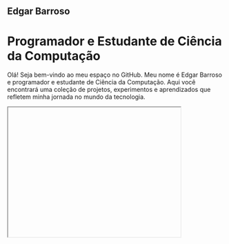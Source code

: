 ## Edgar Barroso
# Programador e Estudante de Ciência da Computação

Olá! Seja bem-vindo ao meu espaço no GitHub. Meu nome é Edgar Barroso e programador e estudante de Ciência da Computação. Aqui você encontrará uma coleção de projetos, experimentos e aprendizados que refletem minha jornada no mundo da tecnologia.


<iframe href="https://www.google.com" height="300" width="400"/>
<div style="display: inline_block"><br>
  <img align="center" alt="Edgar-Js" height="30" width="40" src="https://raw.githubusercontent.com/devicons/devicon/master/icons/javascript/javascript-plain.svg">
  <img align="center" alt="Edgar-Ts" height="30" width="40" src="https://raw.githubusercontent.com/devicons/devicon/master/icons/typescript/typescript-plain.svg">
  <img align="center" alt="Edgar-Node" height="30" width="40" src="https://raw.githubusercontent.com/devicons/devicon/master/icons/nodejs/nodejs-plain.svg">
  <img align="center" alt="Edgar-React" height="30" width="40" src="https://raw.githubusercontent.com/devicons/devicon/master/icons/react/react-original.svg">
  <img align="center" alt="Edgar-HTML" height="30" width="40" src="https://raw.githubusercontent.com/devicons/devicon/master/icons/html5/html5-original.svg">
  <img align="center" alt="Edgar-CSS" height="30" width="40" src="https://raw.githubusercontent.com/devicons/devicon/master/icons/css3/css3-original.svg">
  <img align="center" alt="Edgar-Python" height="30" width="40" src="https://raw.githubusercontent.com/devicons/devicon/master/icons/python/python-original.svg">
</div>
  
  ##
 
<div> 
  <a href="https://www.instagram.com/edgar_barrosoneto" target="_blank"><img src="https://img.shields.io/badge/-Instagram-%23E4405F?style=for-the-badge&logo=instagram&logoColor=white" target="_blank"></a> 
  <a href = "mailto:barrosonetojose@gmail.com"><img src="https://img.shields.io/badge/-Gmail-%23333?style=for-the-badge&logo=gmail&logoColor=white" target="_blank"></a>
  <a href="https://www.linkedin.com/in/edgar-barroso-623a72210/" target="_blank"><img src="https://img.shields.io/badge/-LinkedIn-%230077B5?style=for-the-badge&logo=linkedin&logoColor=white" target="_blank"></a> 
  
</div>
